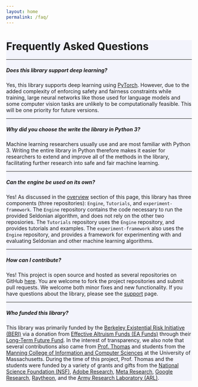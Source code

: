 ```yaml
---
layout: home
permalink: /faq/
---
```


<!-- Main Container -->
<div class="container p-3 my-5 border" style="background-color: #f3f4fc;">
<h1 class="mb-3">Frequently Asked Questions</h1>

<hr class="my-4">
<h5 class="mb-3"><b>Does this library support deep learning?</b></h5>
Yes, this library supports deep learning using <a href="https://pytorch.org/">PyTorch</a>. However, due to the added complexity of enforcing safety and fairness constraints while training, large neural networks like those used for language models and some computer vision tasks are unlikely to be computationally feasible. This will be one priority for future versions.

<hr class="my-4">
<h5 class="mb-3"><b>Why did you choose the write the library in Python 3?</b></h5>
Machine learning researchers usually use and are most familiar with Python 3. Writing the entire library in Python therefore makes it easier for researchers to extend and improve all of the methods in the library, facilitating further research into safe and fair machine learning. 

<hr class="my-4">
<h5 class="mb-3"><b>Can the engine be used on its own?</b></h5>
Yes! As discussed in the <a href="overview.html">overview</a> section of this page, this library has three components (three repositories): <code>Engine</code>, <code>Tutorials</code>, and <code>experiment-framework</code>. The <code>Engine</code> repository contains the code necessary to run the provided Seldonian algorithm, and does not rely on the other two reposiories. The <code>Tutorials</code> repository uses the <code>Engine</code> repository, and provides tutorials and examples. The <code>experiment-framework</code> also uses the <code>Engine</code> repository, and provides a framework for experimenting with and evaluating Seldonian and other machine learning algorithms.

<hr class="my-4">
<h5 class="mb-3"><b>How can I contribute?</b></h5>
Yes! This project is open source and hosted as several repositories on GitHub <a href="https://github.com/seldonian-toolkit">here</a>. You are welcome to fork the project repositories and submit pull requests. We welcome both minor fixes and new functionality. If you have questions about the library, please see the <a href="support.html">support</a> page.

<hr class="my-4">
<h5 class="mb-3"><b>Who funded this library?</b></h5>
This library was primarily funded by the <a href="https://existence.org/">Berkeley Existential Risk Initiative (BERI)</a> via a donation from <a href="https://funds.effectivealtruism.org/">Effective Altruism Funds (EA Funds)</a> through their <a href="https://funds.effectivealtruism.org/funds/far-future">Long-Term Future Fund</a>. In the interest of transparency, we also note that several contributions also came from <a href="https://people.cs.umass.edu/~pthomas/">Prof. Thomas</a> and students from the <a href="https://www.cics.umass.edu/">Manning College of Information and Computer Sciences</a> at the University of Massachusetts. During the time of this project, Prof. Thomas and the students were funded by a variety of grants and gifts from the <a href="https://www.nsf.gov/awardsearch/showAward?AWD_ID=2018372">National Science Foundation (NSF)</a>, <a href="https://research.adobe.com/data-science-research-awards/"  data-bs-toggle="tooltip" data-bs-placement="bottom" title="Prof. Thomas received additional gift funding from Adobe Research beyond the linked Data Science Research Awards">Adobe Research</a>, <a href="https://research.facebook.com/blog/2021/12/announcing-the-winners-of-the-building-tools-to-enhance-transparency-in-fairness-and-privacy-rfp/" data-bs-toggle="tooltip" data-bs-placement="bottom" title="Project title: High-confidence long-term safety and fairness guarantees">Meta Research</a>, <a href="https://research.google/outreach/air-program/recipients/" data-bs-toggle="tooltip" data-bs-placement="bottom" title="Project title: Supervised Learning with Long-Term Fairness Guarantees">Google Research</a>, <a href="https://www.rtx.com/">Raytheon</a>, and the <a href="https://www.arl.army.mil/business/collaborative-alliances/current-cras/iobt-cra/">Army Research Laboratory (ARL)</a>.
</div>

